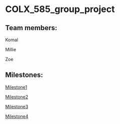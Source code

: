 # COLX_585_group_project


## Team members:

Komal

Millie

Zoe

## Milestones:

[Milestone1](https://github.ubc.ca/sunniexu/COLX_585_group_project/tree/master/Milestone1)


[Milestone2](https://github.ubc.ca/sunniexu/COLX_585_group_project/blob/master/Milestone2)


[Milestone3](https://github.ubc.ca/sunniexu/COLX_585_group_project/tree/master/Milestone3)


[Milestone4](https://github.ubc.ca/sunniexu/COLX_585_group_project/tree/master/Milestone4)

